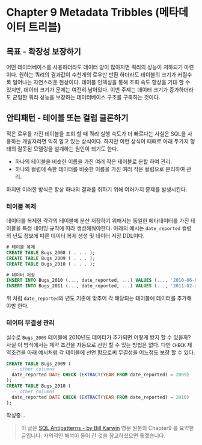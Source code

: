# Chapter 9 Metadata Tribbles (메타데이터 트리블)

## 목표 - 확장성 보장하기
어떤 데이터베이스를 사용하더라도 데이터 양이 많아지면 쿼리의 성능이 저하되기 마련이다. 원하는 쿼리의 결과값이 수천개의 로우만 반환 하더라도 테이블의 크기가 커질수록 일어나는 자연스러운 현상이다. 테이블 인덱싱을 통해 조회 속도 향상을 기대 할 수 있지만, 데이터 크기가 문제는 여전히 남아있다. 이번 주제는 데이터 크기가 증가하더라도 균일한 쿼리 성능을 보장하는 데이터베이스 구조를 구축하는 것이다.

## 안티패턴 - 테이블 또는 컬럼 클론하기
적은 로우를 가진 테이블을 조회 할 때 쿼리 실행 속도가 더 빠르다는 사실은 SQL을 사용하는 개발자라면 익히 알고 있는 상식이다. 하지만 이런 상식이 때때로 아래 두가지 형태의 잘못된 모델링을 설계하는 원인이 되기도 한다.
* 하나의 테이블을 비슷한 이름을 가진 여러 작은 테이블로 분할 하여 관리.
* 하나의 컬럼에 속한 데이터를 비슷한 이름을 가진 여러 작은 컬럼으로 분리하여 관리.

하지만 이러한 방식은 항상 하나의 결과를 취하기 위해 여러가지 문제를 발생시킨다. 

### 테이블 복제
데이터를 복제한 각각의 테이블에 분산 저장하기 위해서는 동일한 메타데이터를 가진 테이블을 특정 네이밍 규칙에 따라 생성해줘야한다. 아래의 예시는 `date_reported` 컬럼의 년도 정보에 따른 데이터 복제 생성 및 데이터 저장 DDL이다.

```sql
# 테이블 복제
CREATE TABLE Bugs_2008 ( . . . );
CREATE TABLE Bugs_2009 ( . . . );
CREATE TABLE Bugs_2010 ( . . . );

# 데이터 저장
INSERT INTO Bugs_2010 (..., date_reported, ...) VALUES (..., '2010-06-01', ...);
INSERT INTO Bugs_2011 (..., date_reported, ...) VALUES (..., '2011-02-20', ...);
```
위 처럼 `date_reported`의 년도 기준에 맞추어 각 해당되는 테이블에 데이터를 추가해야만 한다.

### 데이터 무결성 관리
실수로 `Bugs_2009` 테이블에 2010년도 데이터가 추가되면 어떻게 방지 할 수 있을까? 사실 이 방식에서는 제약 조건을 자동으로 선언 할 수 있는 방법은 없다. 다만 `CHECK` 제약조건을 아래 예시처럼 각 테이블에 선언 함으로써 무결성을 어느정도 보장 할 수 있다.

```sql
CREATE TABLE Bugs_2009 (
  -- other columns
  date_reported DATE CHECK (EXTRACT(YEAR FROM date_reported) = 2009)
);
CREATE TABLE Bugs_2010 (
  -- other columns
  date_reported DATE CHECK (EXTRACT(YEAR FROM date_reported) = 2010)
);
```


작성중...

> 이 글은 [SQL Antipatterns - by Bill Karwin](https://pragprog.com/titles/bksqla/sql-antipatterns/) 영문 원본의 Chapter9 를 요약한 글입니다. 자의적인 해석이 들어 간 것을 참고하셨으면 좋겠습니다.
